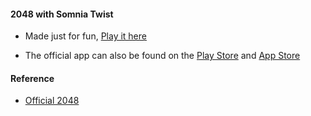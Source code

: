 #### 2048 with Somnia Twist

- Made just for fun, [Play it here](http://gabrielecirulli.github.io/2048/)

- The official app can also be found on the [Play Store](https://play.google.com/store/apps/details?id=com.gabrielecirulli.app2048) and [App Store](https://itunes.apple.com/us/app/2048-by-gabriele-cirulli/id868076805)

#### Reference

- [Official 2048](https://github.com/gabrielecirulli/2048)
